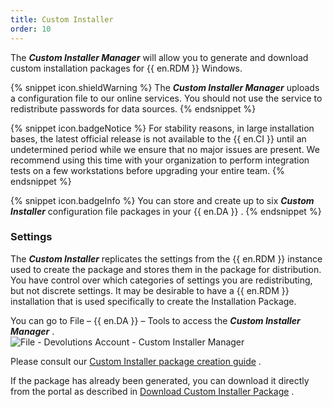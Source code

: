 ```yaml
---
title: Custom Installer
order: 10
---
```

The ***Custom Installer Manager*** will allow you to generate and download custom installation packages for {{ en.RDM }} Windows. 

{% snippet icon.shieldWarning %} 
The ***Custom Installer Manager*** uploads a configuration file to our online services. You should not use the service to redistribute passwords for data sources. 
{% endsnippet %}
 
{% snippet icon.badgeNotice %} 
For stability reasons, in large installation bases, the latest official release is not available to the {{ en.CI }} until an undetermined period while we ensure that no major issues are present. We recommend using this time with your organization to perform integration tests on a few workstations before upgrading your entire team. 
{% endsnippet %}
 
{% snippet icon.badgeInfo %} 
You can store and create up to six ***Custom Installer*** configuration file packages in your {{ en.DA }} . 
{% endsnippet %}
 
### Settings 

The ***Custom Installer*** replicates the settings from the {{ en.RDM }} instance used to create the package and stores them in the package for distribution. You have control over which categories of settings you are redistributing, but not discrete settings. It may be desirable to have a {{ en.RDM }} installation that is used specifically to create the Installation Package.  

You can go to File – {{ en.DA }} – Tools to access the ***Custom Installer Manager*** .  
![File - Devolutions Account - Custom Installer Manager](https://webdevolutions.azureedge.net/docs/en/cloud/clip0009.png)  

Please consult our [Custom Installer package creation guide](/rdm/windows/installation/client/custom-installer-service/) .  

If the package has already been generated, you can download it directly from the portal as described in [Download Custom Installer Package](/cloud/rdm-online-services/custom-installer/download-custom-installer/) . 

